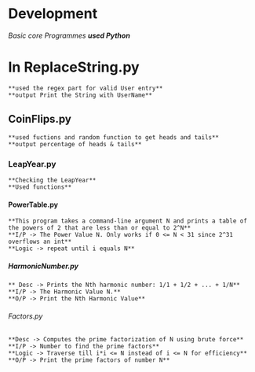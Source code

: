 # Development

*Basic core Programmes **used Python***
# In ReplaceString.py
    **used the regex part for valid User entry**
    **output Print the String with UserName**

## CoinFlips.py
    **used fuctions and random function to get heads and tails**
    **output percentage of heads & tails**

### LeapYear.py
    **Checking the LeapYear**
    **Used functions**

#### PowerTable.py
    **This program takes a command-line argument N and prints a table of the powers of 2 that are less than or equal to 2^N**
    **I/P -> The Power Value N. Only works if 0 <= N < 31 since 2^31 overflows an int**
    **Logic -> repeat until i equals N**

##### HarmonicNumber.py
    ** Desc -> Prints the Nth harmonic number: 1/1 + 1/2 + ... + 1/N**
    **I/P -> The Harmonic Value N.**
    **O/P -> Print the Nth Harmonic Value**

###### Factors.py
    **Desc -> Computes the prime factorization of N using brute force**
    **I/P -> Number to find the prime factors**
    **Logic -> Traverse till i*i <= N instead of i <= N for efficiency**
    **O/P -> Print the prime factors of number N**
